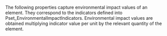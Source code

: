 The following properties capture environmental impact values of an element. They correspond to the indicators defined into Pset_EnvironmentalImpactIndicators.
Environmental impact values are obtained multiplying indicator value per unit by the relevant quantity of the element.